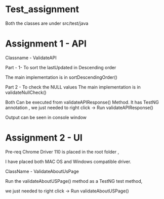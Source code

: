 # Test_assignment

Both the classes are under src/test/java

# Assignment 1 - API

Classname - ValidateAPI

Part - 1- To sort the lastUpdated in Descending order

The main implementation is in sortDescendingOrder()

Part 2 - To check the NULL values
The main implementation is in validateNullCheck()

Both Can be executed from validateAPIResponse() Method.
It has TestNG annotation , we just needed to right click -> Run validateAPIResponse()

Output can be seen in console window


# Assignment 2 - UI
Pre-req
Chrome Driver 110 is placed in the root folder ,

I have placed both MAC OS and Windows compatible driver.


ClassName - ValidateAboutUsPage

Run the validateAboutUSPage() method as a TestNG test method,

we just needed to right click -> Run validateAboutUSPage()
